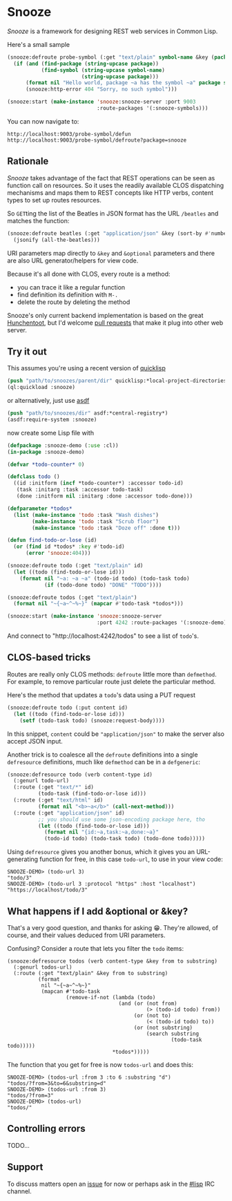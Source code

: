 Snooze
=======

_Snooze_ is a framework for designing REST web services in Common Lisp. 

Here's a small sample

```lisp
(snooze:defroute probe-symbol (:get "text/plain" symbol-name &key (package :cl))
  (if (and (find-package (string-upcase package))
           (find-symbol (string-upcase symbol-name)
                        (string-upcase package)))
      (format nil "Hello world, package ~a has the symbol ~a" package symbol-name)
      (snooze:http-error 404 "Sorry, no such symbol")))

(snooze:start (make-instance 'snooze:snooze-server :port 9003
                             :route-packages '(:snooze-symbols)))
```

You can now navigate to:

```
http://localhost:9003/probe-symbol/defun
http://localhost:9003/probe-symbol/defroute?package=snooze
```

Rationale
---------

_Snooze_ takes advantage of the fact that REST operations can be seen
as function call on resources. So it uses the readily available CLOS
dispatching mechanisms and maps them to REST concepts like HTTP verbs,
content types to set up routes resources.

So `GET`ting the list of the Beatles in JSON format has the URL
`/beatles` and matches the function:

```lisp
(snooze:defroute beatles (:get "application/json" &key (sort-by #'number-of-guitars))
  (jsonify (all-the-beatles)))
```

URI parameters map directly to `&key` and `&optional` parameters and
there are also URL generator/helpers for view code.

Because it's all done with CLOS, every route is a method:

* you can trace it like a regular function
* find definition its definition with `M-.`
* delete the route by deleting the method

Snooze's only current backend implementation is based on the great
[Hunchentoot][hunchentoot], but I'd welcome [pull requests][issues]
that make it plug into other web server.

Try it out
----------

This assumes you're using a recent version of [quicklisp][quicklisp]

```lisp
(push "path/to/snoozes/parent/dir" quicklisp:*local-project-directories*)
(ql:quickload :snooze)
```

or alternatively, just use [asdf][asdf]

```lisp
(push "path/to/snoozes/dir" asdf:*central-registry*)
(asdf:require-system :snooze)
```

now create some Lisp file with

```lisp
(defpackage :snooze-demo (:use :cl))
(in-package :snooze-demo)

(defvar *todo-counter* 0)

(defclass todo ()
  ((id :initform (incf *todo-counter*) :accessor todo-id)
   (task :initarg :task :accessor todo-task)
   (done :initform nil :initarg :done :accessor todo-done)))

(defparameter *todos* 
  (list (make-instance 'todo :task "Wash dishes")
        (make-instance 'todo :task "Scrub floor")
        (make-instance 'todo :task "Doze off" :done t)))

(defun find-todo-or-lose (id)
  (or (find id *todos* :key #'todo-id)
      (error 'snooze:404)))

(snooze:defroute todo (:get "text/plain" id)
  (let ((todo (find-todo-or-lose id)))
    (format nil "~a: ~a ~a" (todo-id todo) (todo-task todo)
            (if (todo-done todo) "DONE" "TODO"))))

(snooze:defroute todos (:get "text/plain")
  (format nil "~{~a~^~%~}" (mapcar #'todo-task *todos*)))

(snooze:start (make-instance 'snooze:snooze-server
                             :port 4242 :route-packages '(:snooze-demo)))
```

And connect to "http://localhost:4242/todos" to see a list of
`todo`'s.

CLOS-based tricks
-----------------

Routes are really only CLOS methods: `defroute` little more than
`defmethod`. For example, to remove particular route just delete the
particular method.

Here's the method that updates a `todo`'s data using a PUT request


```lisp
(snooze:defroute todo (:put content id)
  (let ((todo (find-todo-or-lose id)))
    (setf (todo-task todo) (snooze:request-body))))
```

In this snippet, `content` could be `"application/json"` to make the
server also accept JSON input.

Another trick is to coalesce all the `defroute` definitions into a
single `defresource` definitions, much like `defmethod` can be in a
`defgeneric`:

```lisp
(snooze:defresource todo (verb content-type id)
  (:genurl todo-url)
  (:route (:get "text/*" id)
          (todo-task (find-todo-or-lose id)))
  (:route (:get "text/html" id)
          (format nil "<b>~a</b>" (call-next-method)))
  (:route (:get "application/json" id)
          ;; you should use some json-encoding package here, tho
          (let ((todo (find-todo-or-lose id)))
            (format nil "{id:~a,task:~a,done:~a}"
            (todo-id todo) (todo-task todo) (todo-done todo)))))
```

Using `defresource` gives you another bonus, which it gives you an
URL-generating function for free, in this case `todo-url`, to use in
your view code:

```
SNOOZE-DEMO> (todo-url 3)
"todo/3"
SNOOZE-DEMO> (todo-url 3 :protocol "https" :host "localhost")
"https://localhost/todo/3"
```

What happens if I add &optional or &key?
----------------------------------------

That's a very good question, and thanks for asking :grin:. They're
allowed, of course, and their values deduced from URI parameters.

Confusing? Consider a route that lets you filter the `todo` items:

```
(snooze:defresource todos (verb content-type &key from to substring)
  (:genurl todos-url)
  (:route (:get "text/plain" &key from to substring)
          (format
           nil "~{~a~^~%~}"
           (mapcan #'todo-task
                   (remove-if-not (lambda (todo)
                                    (and (or (not from)
                                             (> (todo-id todo) from))
                                         (or (not to)
                                             (< (todo-id todo) to))
                                         (or (not substring)
                                             (search substring
                                                     (todo-task todo)))))
                                  *todos*)))))
```

The function that you get for free is now `todos-url` and does this:

```
SNOOZE-DEMO> (todos-url :from 3 :to 6 :substring "d")
"todos/?from=3&to=6&substring=d"
SNOOZE-DEMO> (todos-url :from 3)
"todos/?from=3"
SNOOZE-DEMO> (todos-url)
"todos/"
```

Controlling errors
------------------

TODO...

Support
-------

To discuss matters open an [issue][issues] for now or perhaps ask in
the [#lisp][sharp-lisp] IRC channel.


[quicklisp]: http://quicklisp.org
[asdf]: http://common-lisp.net/project/asdf/
[hunchentoot]: https://github.com/edicl/hunchentoot
[sharp-lisp]: irc://irc.freenode.net/#lisp
[issues]: https://github.com/capitaomorte/snooze/issues
